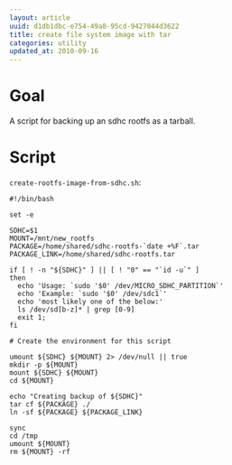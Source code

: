 ```yaml
---
layout: article
uuid: d1db1dbc-e754-49a8-95cd-9427044d3622
title: create file system image with tar
categories: utility
updated_at: 2010-09-16
---
```

Goal
====

A script for backing up an sdhc rootfs as a tarball.

Script
====

`create-rootfs-image-from-sdhc.sh`:

    #!/bin/bash

    set -e

    SDHC=$1
    MOUNT=/mnt/new_rootfs
    PACKAGE=/home/shared/sdhc-rootfs-`date +%F`.tar
    PACKAGE_LINK=/home/shared/sdhc-rootfs.tar

    if [ ! -n "${SDHC}" ] || [ ! "0" == "`id -u`" ]
    then
      echo 'Usage: `sudo '$0' /dev/MICRO_SDHC_PARTITION`'
      echo 'Example: `sudo '$0' /dev/sdc1`'
      echo 'most likely one of the below:'
      ls /dev/sd[b-z]* | grep [0-9]
      exit 1;
    fi

    # Create the environment for this script

    umount ${SDHC} ${MOUNT} 2> /dev/null || true
    mkdir -p ${MOUNT}
    mount ${SDHC} ${MOUNT}
    cd ${MOUNT}

    echo "Creating backup of ${SDHC}"
    tar cf ${PACKAGE} ./
    ln -sf ${PACKAGE} ${PACKAGE_LINK}

    sync
    cd /tmp
    umount ${MOUNT}
    rm ${MOUNT} -rf
